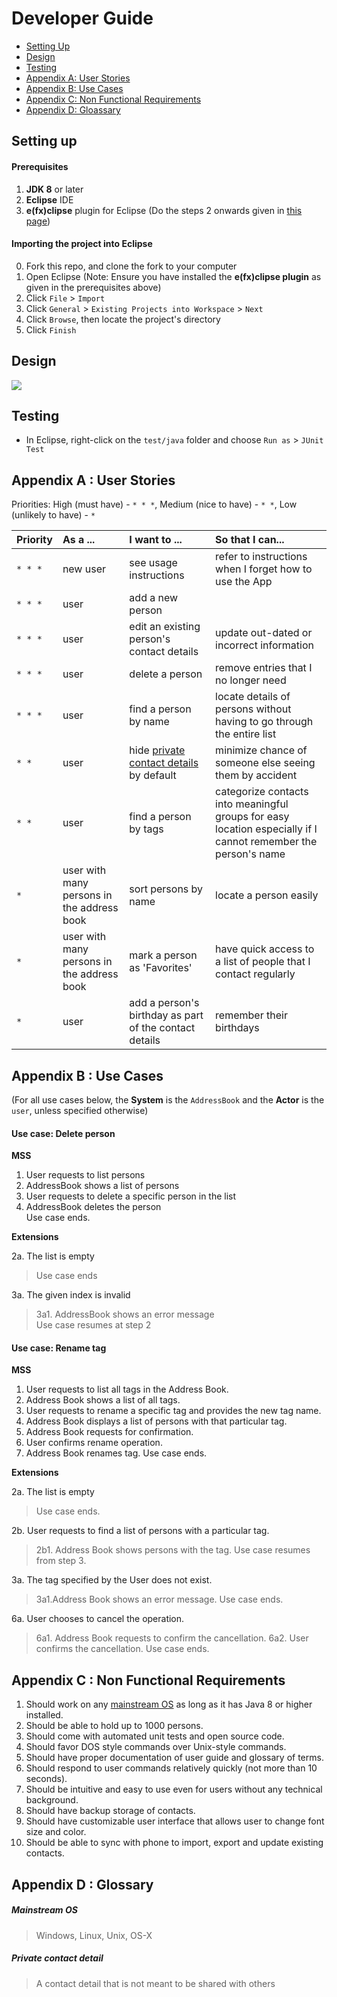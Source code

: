 # Developer Guide

* [Setting Up](#setting-up)
* [Design](#design)
* [Testing](#testing)
* [Appendix A: User Stories](#appendix-a--user-stories)
* [Appendix B: Use Cases](#appendix-b--use-cases)
* [Appendix C: Non Functional Requirements](#appendix-c--non-functional-requirements)
* [Appendix D: Gloassary](#appendix-d--glossary)

## Setting up

#### Prerequisites

1. **JDK 8** or later
2. **Eclipse** IDE
3. **e(fx)clipse** plugin for Eclipse (Do the steps 2 onwards given in
   [this page](http://www.eclipse.org/efxclipse/install.html#for-the-ambitious))


#### Importing the project into Eclipse

0. Fork this repo, and clone the fork to your computer
1. Open Eclipse (Note: Ensure you have installed the **e(fx)clipse plugin** as given in the prerequisites above)
2. Click `File` > `Import`
3. Click `General` > `Existing Projects into Workspace` > `Next`
4. Click `Browse`, then locate the project's directory
5. Click `Finish`

## Design
<img src="images/mainClassDiagram.png"/>

## Testing

* In Eclipse, right-click on the `test/java` folder and choose `Run as` > `JUnit Test`

## Appendix A : User Stories

Priorities: High (must have) - `* * *`, Medium (nice to have)  - `* *`,  Low (unlikely to have) - `*`


Priority | As a ... | I want to ... | So that I can...
-------- | :-------- | :--------- | :-----------
`* * *` | new user | see usage instructions | refer to instructions when I forget how to use the App
`* * *` | user | add a new person |
`* * *` | user | edit an existing person's contact details | update out-dated or incorrect information
`* * *` | user | delete a person | remove entries that I no longer need
`* * *` | user | find a person by name | locate details of persons without having to go through the entire list
`* *` | user | hide [private contact details](#private-contact-detail) by default | minimize chance of someone else seeing them by accident
`* *` | user | find a person by tags | categorize contacts into meaningful groups for easy location especially if I cannot remember the person's name 
`*` | user with many persons in the address book | sort persons by name | locate a person easily
`*` | user with many persons in the address book | mark a person as 'Favorites' | have quick access to a list of people that I contact regularly
`*` | user | add a person's birthday as part of the contact details | remember their birthdays 



## Appendix B : Use Cases

(For all use cases below, the **System** is the `AddressBook` and the **Actor** is the `user`, unless specified otherwise)

#### Use case: Delete person

**MSS**

1. User requests to list persons
2. AddressBook shows a list of persons
3. User requests to delete a specific person in the list
4. AddressBook deletes the person <br>
Use case ends.

**Extensions**

2a. The list is empty
> Use case ends

3a. The given index is invalid
> 3a1. AddressBook shows an error message <br>
  Use case resumes at step 2


#### Use case: Rename tag

**MSS**

1. User requests to list all tags in the Address Book. 
2. Address Book shows a list of all tags.
3. User requests to rename a specific tag and provides the new tag name.
4. Address Book displays a list of persons with that particular tag.
5. Address Book requests for confirmation.
6. User confirms rename operation.
7. Address Book renames tag.
Use case ends.

**Extensions**

2a. The list is empty
> Use case ends. 
    
2b. User requests to find a list of persons with a particular tag.
> 2b1. Address Book shows persons with the tag.
  Use case resumes from step 3.
    
3a. The tag specified by the User does not exist. 
> 3a1.Address Book shows an error message.
  Use case ends.
  
6a. User chooses to cancel the operation.
> 6a1. Address Book requests to confirm the cancellation.
  6a2. User confirms the cancellation.
  Use case ends.  
     
## Appendix C : Non Functional Requirements

1. Should work on any [mainstream OS](#mainstream-os) as long as it has Java 8 or higher installed.
2. Should be able to hold up to 1000 persons.
3. Should come with automated unit tests and open source code.
4. Should favor DOS style commands over Unix-style commands.
5. Should have proper documentation of user guide and glossary of terms.
6. Should respond to user commands relatively quickly (not more than 10 seconds).
7. Should be intuitive and easy to use even for users without any technical background.
8. Should have backup storage of contacts.
9. Should have customizable user interface that allows user to change font size and color.
10. Should be able to sync with phone to import, export and update existing contacts.  

## Appendix D : Glossary

##### Mainstream OS

> Windows, Linux, Unix, OS-X

##### Private contact detail

> A contact detail that is not meant to be shared with others

